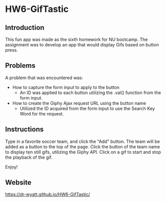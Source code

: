 # HW6-GifTastic

## Introduction
This fun app was made as the sixth homework for NU bootcamp. The assignment was to develop an app that would display Gifs based on button press.

## Problems
A problem that was encountered was:
* How to capture the form input to apply to the button
    * An ID was applied to each button utilizing the .val() function from the form input.
* How to create the Giphy Ajax request URL using the button name
    * Utilized the ID acquired from the form input to use the Search Key Word for the request. 

## Instructions
Type in a favorite soccer team, and click the "Add" button.
The team will be added as a button to the top of the page. 
Click the button of the team name to display ten still gifs, utilizing the Giphy API.
Click on a gif to start and stop the playback of the gif.

Enjoy!

## Website
https://dr-wyatt.github.io/HW6-GifTastic/